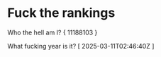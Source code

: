 # Fuck the rankings

Who the hell am I?
{ 11188103 }

What fucking year is it?
[ 2025-03-11T02:46:40Z ]
